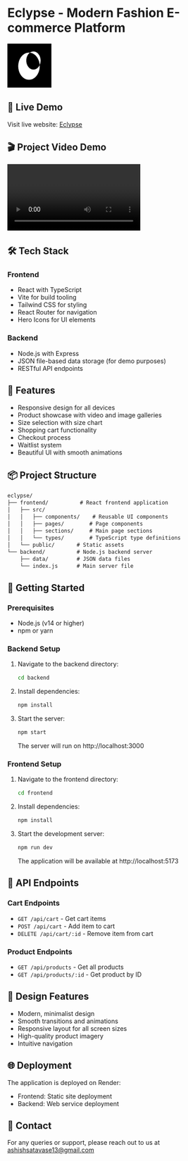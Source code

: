 # Eclypse - Modern Fashion E-commerce Platform

<img src="/frontend/public/logo.png" alt="Eclypse Logo" width="100" height="100" />

## 🌟 Live Demo
Visit live website: [Eclypse](https://eclypse-3ccc.onrender.com/)

## 🎬 Project Video Demo

<video width="60%" controls>
  <source src="https://res.cloudinary.com/dpsdvoyr3/video/upload/v1747767355/Task/htvnow95sws7pge8bdsv.mp4" type="video/mp4">
  Your browser does not support the video tag.
</video>


## 🛠️ Tech Stack

### Frontend
- React with TypeScript
- Vite for build tooling
- Tailwind CSS for styling
- React Router for navigation
- Hero Icons for UI elements

### Backend
- Node.js with Express
- JSON file-based data storage (for demo purposes)
- RESTful API endpoints

## 🎯 Features
- Responsive design for all devices
- Product showcase with video and image galleries
- Size selection with size chart
- Shopping cart functionality
- Checkout process
- Waitlist system
- Beautiful UI with smooth animations

## 📦 Project Structure
```
eclypse/
├── frontend/          # React frontend application
│   ├── src/
│   │   ├── components/    # Reusable UI components
│   │   ├── pages/        # Page components
│   │   ├── sections/     # Main page sections
│   │   └── types/        # TypeScript type definitions
│   └── public/       # Static assets
└── backend/          # Node.js backend server
    ├── data/         # JSON data files
    └── index.js      # Main server file
```

## 🚀 Getting Started

### Prerequisites
- Node.js (v14 or higher)
- npm or yarn

### Backend Setup
1. Navigate to the backend directory:
   ```bash
   cd backend
   ```
2. Install dependencies:
   ```bash
   npm install
   ```
3. Start the server:
   ```bash
   npm start
   ```
   The server will run on http://localhost:3000

### Frontend Setup
1. Navigate to the frontend directory:
   ```bash
   cd frontend
   ```
2. Install dependencies:
   ```bash
   npm install
   ```
3. Start the development server:
   ```bash
   npm run dev
   ```
   The application will be available at http://localhost:5173

## 🔄 API Endpoints

### Cart Endpoints
- `GET /api/cart` - Get cart items
- `POST /api/cart` - Add item to cart
- `DELETE /api/cart/:id` - Remove item from cart

### Product Endpoints
- `GET /api/products` - Get all products
- `GET /api/products/:id` - Get product by ID

## 🎨 Design Features
- Modern, minimalist design
- Smooth transitions and animations
- Responsive layout for all screen sizes
- High-quality product imagery
- Intuitive navigation

## 🌐 Deployment
The application is deployed on Render:
- Frontend: Static site deployment
- Backend: Web service deployment

## 👥 Contact
For any queries or support, please reach out to us at [ashishsatavase13@gmail.com](mailto:ashishsatavase13@gmail.com)

